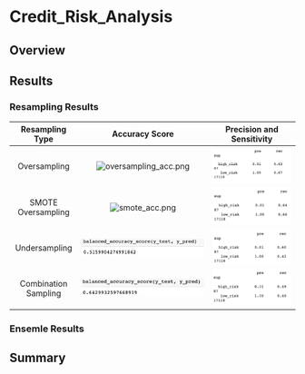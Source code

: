 # Credit_Risk_Analysis
## Overview
## Results
### Resampling Results

| Resampling Type      | Accuracy Score                                            | Precision and Sensitivity  |
| :-------------:      |:-------------:                                            | :-------------:|
| Oversampling         | ![oversampling_acc.png](Resources/oversampling_acc.png)   | ![oversampling_matrix.png](Resources/oversampling_matrix.png) |
| SMOTE Oversampling   | ![smote_acc.png](Resources/smote_acc.png)                 | ![smote_matrix.png](Resources/smote_matrix.png) |
| Undersampling        | ![undersampling_acc.png](Resources/undersampling_acc.png) | ![undersampling_matrix.png](Resources/undersampling_matrix.png) |
| Combination Sampling | ![combo_acc.png](Resources/combo_acc.png)                 | ![combo_matrix.png](Resources/combo_matrix.png) |


### Ensemle Results
## Summary